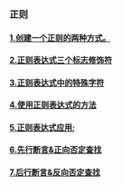 ### 正则

#### [1.创建一个正则的两种方式。](./1.init.md)

#### [2.正则表达式三个标志修饰符](./2.modifier.md)

#### [3.正则表达式中的特殊字符](./3.specialCharacter.md)

#### [4.使用正则表达式的方法](./4.function.md)

#### [5.正则表达式应用](./5.use.md);

#### [6.先行断言&正向否定查找](./6.先行断言&正向否定查找.md)

#### [7.后行断言&反向否定查找](./7.后行断言&反向否定查找.md)
